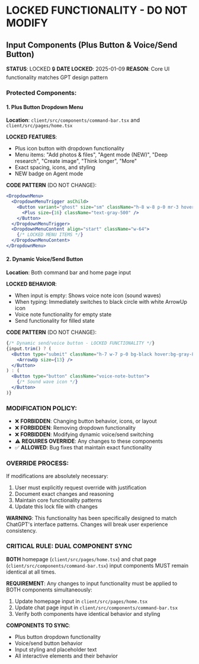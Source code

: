 # LOCKED FUNCTIONALITY - DO NOT MODIFY

## Input Components (Plus Button & Voice/Send Button)

**STATUS**: LOCKED 🔒
**DATE LOCKED**: 2025-01-09
**REASON**: Core UI functionality matches GPT design pattern

### Protected Components:

#### 1. Plus Button Dropdown Menu
**Location**: `client/src/components/command-bar.tsx` and `client/src/pages/home.tsx`

**LOCKED FEATURES**:
- Plus icon button with dropdown functionality
- Menu items: "Add photos & files", "Agent mode (NEW)", "Deep research", "Create image", "Think longer", "More"
- Exact spacing, icons, and styling
- NEW badge on Agent mode

**CODE PATTERN** (DO NOT CHANGE):
```jsx
<DropdownMenu>
  <DropdownMenuTrigger asChild>
    <Button variant="ghost" size="sm" className="h-8 w-8 p-0 mr-3 hover:bg-gray-100 flex-shrink-0">
      <Plus size={16} className="text-gray-500" />
    </Button>
  </DropdownMenuTrigger>
  <DropdownMenuContent align="start" className="w-64">
    {/* LOCKED MENU ITEMS */}
  </DropdownMenuContent>
</DropdownMenu>
```

#### 2. Dynamic Voice/Send Button
**Location**: Both command bar and home page input

**LOCKED BEHAVIOR**:
- When input is empty: Shows voice note icon (sound waves)
- When typing: Immediately switches to black circle with white ArrowUp icon
- Voice note functionality for empty state
- Send functionality for filled state

**CODE PATTERN** (DO NOT CHANGE):
```jsx
{/* Dynamic send/voice button - LOCKED FUNCTIONALITY */}
{input.trim() ? (
  <Button type="submit" className="h-7 w-7 p-0 bg-black hover:bg-gray-800 text-white rounded-full">
    <ArrowUp size={13} />
  </Button>
) : (
  <Button type="button" className="voice-note-button">
    {/* Sound wave icon */}
  </Button>
)}
```

### MODIFICATION POLICY:
- ❌ **FORBIDDEN**: Changing button behavior, icons, or layout
- ❌ **FORBIDDEN**: Removing dropdown functionality
- ❌ **FORBIDDEN**: Modifying dynamic voice/send switching
- ⚠️ **REQUIRES OVERRIDE**: Any changes to these components
- ✅ **ALLOWED**: Bug fixes that maintain exact functionality

### OVERRIDE PROCESS:
If modifications are absolutely necessary:
1. User must explicitly request override with justification
2. Document exact changes and reasoning
3. Maintain core functionality patterns
4. Update this lock file with changes

**WARNING**: This functionality has been specifically designed to match ChatGPT's interface patterns. Changes will break user experience consistency.

### CRITICAL RULE: DUAL COMPONENT SYNC
**BOTH** homepage (`client/src/pages/home.tsx`) and chat page (`client/src/components/command-bar.tsx`) input components MUST remain identical at all times.

**REQUIREMENT**: Any changes to input functionality must be applied to BOTH components simultaneously:
1. Update homepage input in `client/src/pages/home.tsx`
2. Update chat page input in `client/src/components/command-bar.tsx`
3. Verify both components have identical behavior and styling

**COMPONENTS TO SYNC**:
- Plus button dropdown functionality
- Voice/send button behavior
- Input styling and placeholder text
- All interactive elements and their behavior